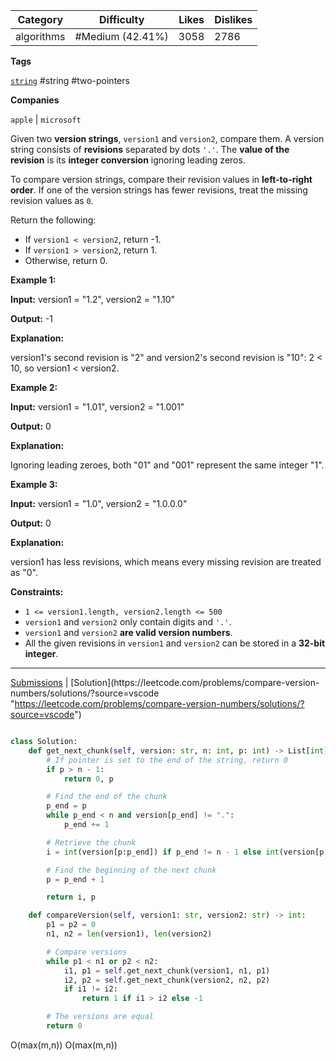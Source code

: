 
| Category   | Difficulty       | Likes | Dislikes |
| ---------- | ---------------- | ----- | -------- |
| algorithms | #Medium (42.41%) | 3058  | 2786     |

**Tags**

[`string`](https://leetcode.com/tag/string?source=vscode "https://leetcode.com/tag/string?source=vscode")  #string #two-pointers 

**Companies**

`apple` | `microsoft`

Given two **version strings**, `version1` and `version2`, compare them. A version string consists of **revisions** separated by dots `'.'`. The **value of the revision** is its **integer conversion** ignoring leading zeros.

To compare version strings, compare their revision values in **left-to-right order**. If one of the version strings has fewer revisions, treat the missing revision values as `0`.

Return the following:

- If `version1 < version2`, return -1.
- If `version1 > version2`, return 1.
- Otherwise, return 0.

**Example 1:**

**Input:** version1 = "1.2", version2 = "1.10"

**Output:** -1

**Explanation:**

version1's second revision is "2" and version2's second revision is "10": 2 < 10, so version1 < version2.

**Example 2:**

**Input:** version1 = "1.01", version2 = "1.001"

**Output:** 0

**Explanation:**

Ignoring leading zeroes, both "01" and "001" represent the same integer "1".

**Example 3:**

**Input:** version1 = "1.0", version2 = "1.0.0.0"

**Output:** 0

**Explanation:**

version1 has less revisions, which means every missing revision are treated as "0".

**Constraints:**

- `1 <= version1.length, version2.length <= 500`
- `version1` and `version2` only contain digits and `'.'`.
- `version1` and `version2` **are valid version numbers**.
- All the given revisions in `version1` and `version2` can be stored in a **32-bit integer**.

---

[Submissions](https://leetcode.com/problems/compare-version-numbers/submissions/?source=vscode "https://leetcode.com/problems/compare-version-numbers/submissions/?source=vscode") | [Solution](https://leetcode.com/problems/compare-version-numbers/solutions/?source=vscode "https://leetcode.com/problems/compare-version-numbers/solutions/?source=vscode")

```python

class Solution:
    def get_next_chunk(self, version: str, n: int, p: int) -> List[int]:
        # If pointer is set to the end of the string, return 0
        if p > n - 1:
            return 0, p

        # Find the end of the chunk
        p_end = p
        while p_end < n and version[p_end] != ".":
            p_end += 1

        # Retrieve the chunk
        i = int(version[p:p_end]) if p_end != n - 1 else int(version[p:n])

        # Find the beginning of the next chunk
        p = p_end + 1

        return i, p

    def compareVersion(self, version1: str, version2: str) -> int:
        p1 = p2 = 0
        n1, n2 = len(version1), len(version2)

        # Compare versions
        while p1 < n1 or p2 < n2:
            i1, p1 = self.get_next_chunk(version1, n1, p1)
            i2, p2 = self.get_next_chunk(version2, n2, p2)
            if i1 != i2:
                return 1 if i1 > i2 else -1

        # The versions are equal
        return 0

```

O(max(m,n))
O(max(m,n))
